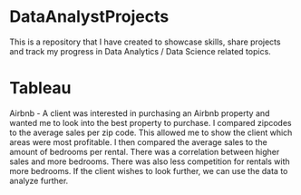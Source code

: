 # DataAnalystProjects
This is a repository that I have created to showcase skills, share projects and track my progress in Data Analytics / Data Science related topics.
# Tableau
Airbnb - A client was interested in purchasing an Airbnb property and wanted me to look into the best property to purchase. I compared zipcodes to the average sales per zip code. This allowed me to show the client which areas were most profitable. I then compared the average sales to the amount of bedrooms per rental. There was a correlation between higher sales and more bedrooms. There was also less competition for rentals with more bedrooms. If the client wishes to look further, we can use the data to analyze further.
